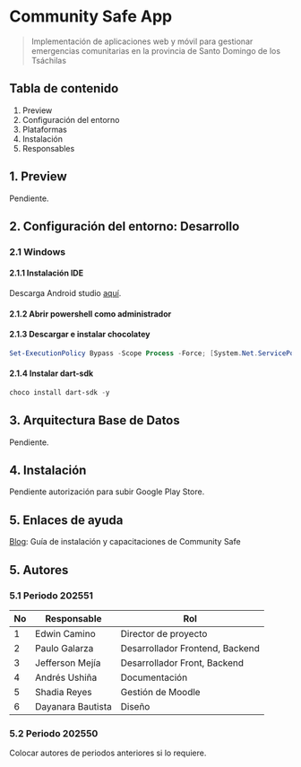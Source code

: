 # Community Safe App 
> Implementación de aplicaciones web y móvil para gestionar emergencias comunitarias en la provincia de Santo Domingo de los Tsáchilas

## Tabla de contenido

1. Preview
2. Configuración del entorno 
3. Plataformas
4. Instalación
5. Responsables

## 1. Preview

Pendiente.

## 2. Configuración del entorno: Desarrollo

### 2.1 Windows

#### 2.1.1 Instalación IDE

Descarga Android studio [aquí](https://developer.android.com/studio?hl=es-419).

#### 2.1.2 Abrir powershell como administrador

#### 2.1.3 Descargar e instalar chocolatey

```powershell
Set-ExecutionPolicy Bypass -Scope Process -Force; [System.Net.ServicePointManager]::SecurityProtocol = [System.Net.ServicePointManager]::SecurityProtocol -bor 3072; iex ((New-Object System.Net.WebClient).DownloadString('https://community.chocolatey.org/install.ps1'))
```

#### 2.1.4 Instalar dart-sdk

```powershell
choco install dart-sdk -y
```
## 3. Arquitectura Base de Datos 

Pendiente.

## 4. Instalación

Pendiente autorización para subir Google Play Store.

## 5. Enlaces de ayuda

[Blog](https://sites.google.com/espe.edu.ec/emergencias-comunitarias-espe): Guía de instalación y capacitaciones de Community Safe

## 5. Autores

### 5.1 Periodo 202551

| No | Responsable       | Rol                             |
|----|-------------------|---------------------------------|
| 1  | Edwin Camino      | Director de proyecto            |
| 2  | Paulo Galarza     | Desarrollador Frontend, Backend |
| 3  | Jefferson Mejía   | Desarrollador Front, Backend    |
| 4  | Andrés Ushiña     | Documentación                   |
| 5  | Shadia Reyes      | Gestión de Moodle               |
| 6  | Dayanara Bautista | Diseño                          |

### 5.2 Periodo 202550

Colocar autores de periodos anteriores si lo requiere.
